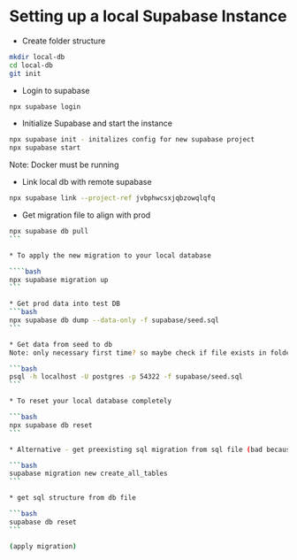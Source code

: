 # Setting up a local Supabase Instance

* Create folder structure

```bash
mkdir local-db
cd local-db
git init
```

* Login to supabase

```bash
npx supabase login
```

* Initialize Supabase and start the instance

```bash
npx supabase init - initalizes config for new supabase project 
npx supabase start
```

Note: Docker must be running

* Link local db with remote supabase

```bash
npx supabase link --project-ref jvbphwcsxjqbzowqlqfq
```

* Get migration file to align with prod

````bash
npx supabase db pull
```

* To apply the new migration to your local database

````bash
npx supabase migration up
```

* Get prod data into test DB
```bash 
npx supabase db dump --data-only -f supabase/seed.sql
```

* Get data from seed to db
Note: only necessary first time? so maybe check if file exists in folder first

```bash
psql -h localhost -U postgres -p 54322 -f supabase/seed.sql
```

* To reset your local database completely

```bash 
npx supabase db reset
```

* Alternative - get preexisting sql migration from sql file (bad because needs to be manually updated)

```bash
supabase migration new create_all_tables
```

* get sql structure from db file

```bash
supabase db reset
```

(apply migration)
